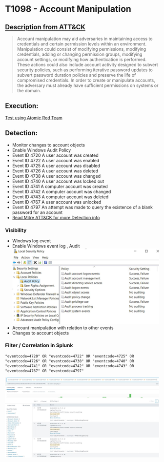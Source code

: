 # T1098 - Account Manipulation
## [Description from ATT&CK](https://attack.mitre.org/wiki/Technique/T1098)
<blockquote>Account manipulation may aid adversaries in maintaining access to credentials and certain permission levels within an environment. Manipulation could consist of modifying permissions, modifying credentials, adding or changing permission groups, modifying account settings, or modifying how authentication is performed. These actions could also include account activity designed to subvert security policies, such as performing iterative password updates to subvert password duration policies and preserve the life of compromised credentials. In order to create or manipulate accounts, the adversary must already have sufficient permissions on systems or the domain.</blockquote>

## Execution:
[Test using Atomic Red Team](https://github.com/redcanaryco/atomic-red-team/blob/master/atomics/T1098/T1098.md)

## Detection:
* Monitor changes to account objects
* Enable Windows Audit Policy
* Event ID 4720    A user account was created
* Event ID 4722    A user account was enabled
* Event ID 4725    A user account was disabled
* Event ID 4726    A user account was deleted
* Event ID 4738    A user account was changed
* Event ID 4740    A user account was locked out
* Event ID 4741    A computer account was created
* Event ID 4742    A computer account was changed
* Event ID 4743    A computer account was deleted
* Event ID 4767    A user account was unlocked
* Event ID 4797    An attempt was made to query the existence of a blank password for an account
* [Read Mitre ATT&CK for more Detection info](https://attack.mitre.org/wiki/Technique/T1098)

### Visibility
* Windows log event
* Enable Windows event log , Audit
![Splunk Detection](https://github.com/avaplex/dpi911/blob/master/images/T1098-1.JPG)
* Account manipulation with relation to other events
* Changes to account objects

### Filter / Correlation in Splunk

```
"eventcode=4720" OR "eventcode=4722" OR "eventcode=4725" OR "eventcode=4726" OR "eventcode=4738" OR "eventcode=4740" OR "eventcode=4741" OR "eventcode=4742" OR "eventcode=4743" OR "eventcode=4767" OR "eventcode=4797"
```

![Splunk Detection](https://github.com/avaplex/dpi911/blob/master/images/T1098.JPG)
